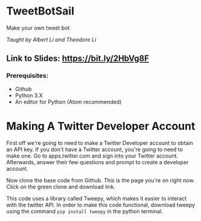 # TweetBotSail
Make your own tweet bot

_Taught by Albert Li and Theodore Li_

## Link to Slides: https://bit.ly/2HbVg8F



### Prerequisites: 
- Github
- Python 3.X
- An editor for Python (Atom recommended)

# Making A Twitter Developer Account

First off we're going to need to make a Twitter Developer account to obtain an API key. If you don't have a Twitter account, you're going to need to make one. Go to apps.twitter.com and sign into your Twitter account. Afterwards, answer their few questions and prompt to create a developer account. 

Now clone the base code from Github. This is the page you're on right now. Click on the green clone and download link. 

This code uses a library called Tweepy, which makes it easier to interact with the twitter API. In order to make this code functional, download tweepy using the command ```pip install tweepy``` in the python terminal.
